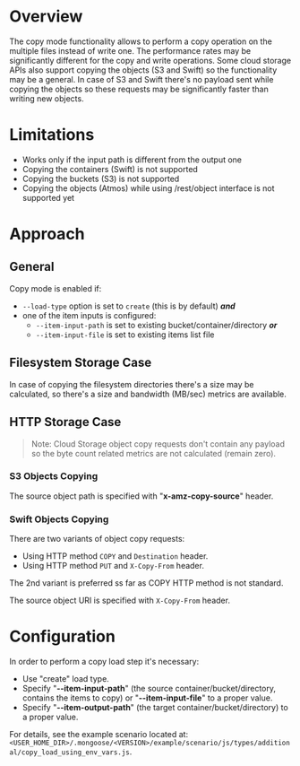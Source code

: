 # Overview

The copy mode functionality allows to perform a copy operation on the multiple
files instead of write one. The performance rates may be significantly
different for the copy and write operations. Some cloud storage APIs
also support copying the objects (S3 and Swift) so the functionality
may be a general. In case of S3 and Swift there's no payload sent while
copying the objects so these requests may be significantly faster than
writing new objects.

# Limitations

* Works only if the input path is different from the output one
* Copying the containers (Swift) is not supported
* Copying the buckets (S3) is not supported
* Copying the objects (Atmos) while using /rest/object interface is not supported yet

# Approach

## General

Copy mode is enabled if:
* `--load-type` option is set to `create` (this is by default) ***and***
* one of the item inputs is configured:
    * `--item-input-path` is set to existing bucket/container/directory ***or***
    * `--item-input-file` is set to existing items list file

## Filesystem Storage Case

In case of copying the filesystem directories there's a size may be
calculated, so there's a size and bandwidth (MB/sec) metrics
are available.

## HTTP Storage Case

> Note:
Cloud Storage object copy requests don't contain any payload so the
byte count related metrics are not calculated (remain zero).

### S3 Objects Copying

The source object path is specified with "**x-amz-copy-source**" header.

### Swift Objects Copying

There are two variants of object copy requests:

* Using HTTP method `COPY` and `Destination` header.
* Using HTTP method `PUT` and `X-Copy-From` header.

The 2nd variant is preferred ss far as COPY HTTP method is not standard.

The source object URI is specified with `X-Copy-From` header.

# Configuration

In order to perform a copy load step it's necessary:

* Use "create" load type.
* Specify "**--item-input-path**" (the source container/bucket/directory, contains the items to copy) or "**--item-input-file**"
    to a proper value.
* Specify "**--item-output-path**" (the target container/bucket/directory) to a proper value.

For details, see the example scenario located at:
`<USER_HOME_DIR>/.mongoose/<VERSION>/example/scenario/js/types/additional/copy_load_using_env_vars.js`.
